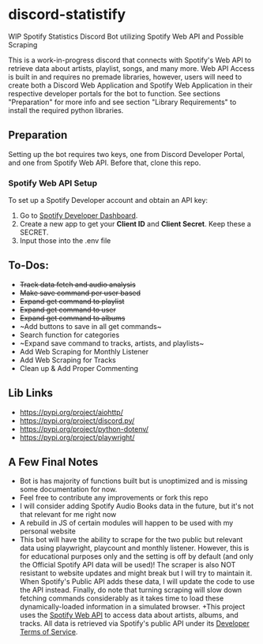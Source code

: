 # discord-statistify

WIP Spotify Statistics Discord Bot utilizing Spotify Web API and Possible Scraping

This is a work-in-progress discord that connects with Spotify's Web API to retrieve data about artists, playlist, songs, and many more. Web API Access is built in and requires no premade libraries, however, users will need to create both a Discord Web Application and Spotify Web Application in their respective developer portals for the bot to function. See sections "Preparation" for more info and see section "Library Requirements" to install the required python libraries.

## Preparation
Setting up the bot requires two keys, one from Discord Developer Portal, and one from Spotify Web API. Before that, clone this repo.

### Spotify Web API Setup
To set up a Spotify Developer account and obtain an API key:

1. Go to [Spotify Developer Dashboard](https://developer.spotify.com/dashboard/).
2. Create a new app to get your **Client ID** and **Client Secret**. Keep these a SECRET.
3. Input those into the .env file

## To-Dos:
+ ~~Track data fetch and audio analysis~~
+ ~~Make save command per user based~~
+ ~~Expand get command to playlist~~
+ ~~Expand get command to user~~
+ ~~Expand get command to albums~~
+ ~Add buttons to save in all get commands~
+ Search function for categories
+ ~Expand save command to tracks, artists, and playlists~
+ Add Web Scraping for Monthly Listener
+ Add Web Scraping for Tracks
+ Clean up & Add Proper Commenting

## Lib Links 
* https://pypi.org/project/aiohttp/
* https://pypi.org/project/discord.py/
* https://pypi.org/project/python-dotenv/
* https://pypi.org/project/playwright/

## A Few Final Notes
+ Bot is has majority of functions built but is unoptimized and is missing some documentation for now.
+ Feel free to contribute any improvements or fork this repo
+ I will consider adding Spotify Audio Books data in the future, but it's not that relevant for me right now
+ A rebuild in JS of certain modules will happen to be used with my personal website
+ This bot will have the ability to scrape for the two public but relevant data using playwright, playcount and monthly listener. However, this is for educational purposes only and the setting is off by default (and only the Official Spotify API data will be used)! The scraper is also NOT resistant to website updates and might break but I will try to maintain it. When Spotify's Public API adds these data, I will update the code to use the API instead. Finally, do note that turning scraping will slow down fetching commands considerably as it takes time to load these dynamically-loaded information in a simulated browser.
+This project uses the [Spotify Web API](https://developer.spotify.com/documentation/web-api/) to access data about artists, albums, and tracks. All data is retrieved via Spotify's public API under its [Developer Terms of Service](https://developer.spotify.com/terms/).
